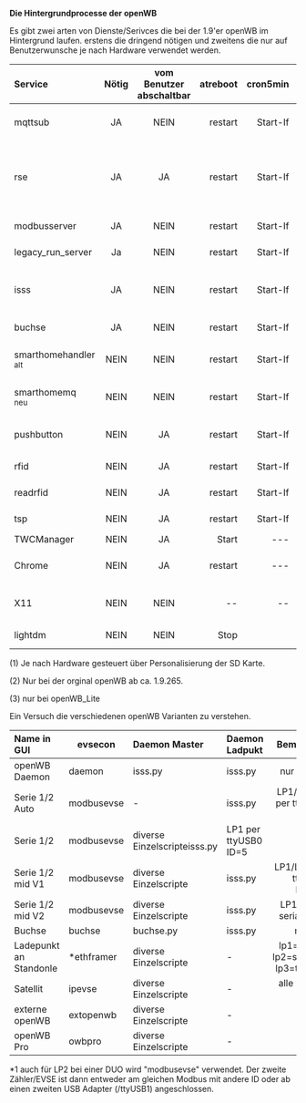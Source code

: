**Die Hintergrundprocesse der openWB**

Es gibt zwei arten von Dienste/Serivces die bei der 1.9'er openWB im Hintergrund laufen.
erstens die dringend nötigen und zweitens die nur auf Benutzerwunsche je nach Hardware verwendet werden.


| Service | Nötig | vom Benutzer<br>abschaltbar  | atreboot | cron5min | Bemerkung |
|:------------------ |:---------------:|:----------------:|-------------------:|-------------------:|-------------------:|
| mqttsub | JA | NEIN | restart | Start-If | Empfängt MQTT Nachrichten |
| rse | JA | JA | restart | Start-If |  via openWB.conf<br>evtl. vom Netzbetreiber benötigt. Netzdientlich|
| modbusserver| JA | NEIN | restart | Start-If |KfW, Netzdientlich |
| legacy_run_server | Ja | NEIN | restart | Start-If | nicht bei openWB_Lite |
| isss| JA | NEIN| restart | Start-If | bei "nur Ladepunkt" (1) auch bei "Buchse" |
| buchse| JA | NEIN | restart | Start-If | im Normalmode |
| smarthomehandler<br><sub>alt</sub> | NEIN | NEIN | restart | Start-If | nur einer der beiden ist aktiv |
| smarthomemq<br><sub>neu</sub> | NEIN | NEIN | restart | Start-If | nur einer der beiden ist aktiv |
| pushbutton| NEIN| JA | restart | Start-If| Nur wenn Ladetaster vorhanden |
| rfid| NEIN| JA| restart | Start-If | je nach RFID Mode|
| readrfid| NEIN| JA| restart | Start-If | je nach RFID Mode |
| tsp| NEIN |JA | restart | Start-If | Versendet Events  (3)|
| TWCManager| NEIN| JA| Start | --- | 
| Chrome | NEIN| JA| restart | --- | nur wenn Display vorhanden |
| X11 | NEIN| NEIN | -- | -- | nur wenn Display vorhanden |
| lightdm | NEIN | NEIN | Stop | | Stop wenn kein Display |


(1) Je nach Hardware gesteuert über Personalisierung der SD Karte.

(2) Nur bei der orginal openWB ab ca. 1.9.265.

(3) nur bei openWB_Lite


Ein Versuch die verschiedenen openWB Varianten zu verstehen.

| Name in GUI| evsecon | Daemon Master | Daemon Ladpukt |Bemerkung |
|:-------------|------|:-----------|:-----------|-------------------:|
|openWB Daemon| daemon |isss.py|isss.py| nur als LP1 |
|Serie 1/2 Auto | modbusevse|-|isss.py| LP1/LP2 *1 per ttyUSB0 Id=0|
|Serie 1/2 | modbusevse|diverse Einzelscripteisss.py  | LP1 per ttyUSB0 ID=5|
|Serie 1/2 mid V1| modbusevse|diverse Einzelscripte|isss.py  |LP1/LP2 per ttyUSB0 ID=105|
|Serie 1/2 mid V2| modbusevse|diverse Einzelscripte|isss.py|LP1 *1 per serial0 105|
|Buchse|buchse|buchse.py|isss.py | nur LP1 |
|Ladepunkt an Standonle|*ethframer|diverse Einzelscripte|-|lp1=master lp2=slaveeth lp3=thirdeth|
|Satellit|ipevse|diverse Einzelscripte|-| alle 8, ohne Raspi|
|externe openWB|extopenwb|diverse Einzelscripte|-|alle 8|
|openWB Pro|owbpro|diverse Einzelscripte|-| alle 8|

*1 auch für LP2 bei einer DUO wird "modbusevse" verwendet. Der zweite Zähler/EVSE ist dann entweder am gleichen Modbus mit andere ID oder
ab einen zweiten USB Adapter (/ttyUSB1) angeschlossen.





